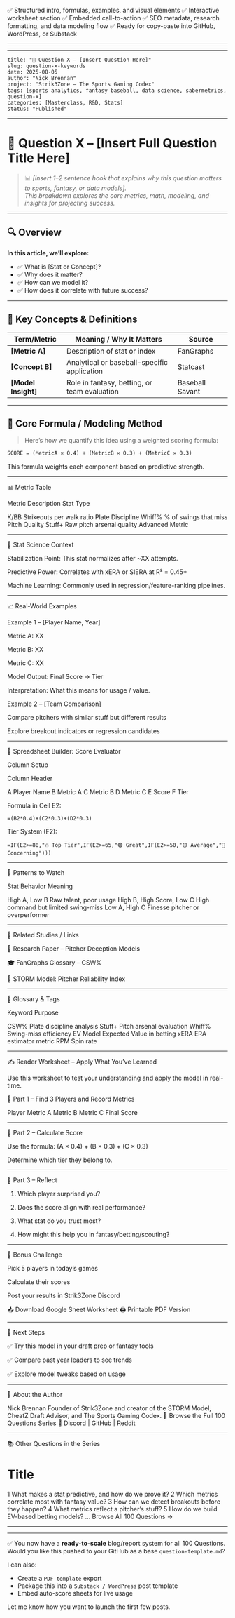✅ Structured intro, formulas, examples, and visual elements
✅ Interactive worksheet section
✅ Embedded call-to-action
✅ SEO metadata, research formatting, and data modeling flow
✅ Ready for copy-paste into GitHub, WordPress, or Substack



---

---
```
title: "💯 Question X – [Insert Question Here]"
slug: question-x-keywords
date: 2025-08-05
author: "Nick Brennan"
project: "Strik3Zone – The Sports Gaming Codex"
tags: [sports analytics, fantasy baseball, data science, sabermetrics, question-x]
categories: [Masterclass, R&D, Stats]
status: "Published"

```
---

# 💯 Question X – [Insert Full Question Title Here]
> 📊 _[Insert 1–2 sentence hook that explains why this question matters to sports, fantasy, or data models]._  
> _This breakdown explores the core metrics, math, modeling, and insights for projecting success._

---

## 🔍 Overview

**In this article, we’ll explore:**
- ✅ What is [Stat or Concept]?
- ✅ Why does it matter?
- ✅ How can we model it?
- ✅ How does it correlate with future success?

---

## 🔑 Key Concepts & Definitions

| Term/Metric      | Meaning / Why It Matters                                 | Source         |
|------------------|----------------------------------------------------------|----------------|
| **[Metric A]**   | Description of stat or index                             | FanGraphs      |
| **[Concept B]**  | Analytical or baseball-specific application              | Statcast       |
| **[Model Insight]** | Role in fantasy, betting, or team evaluation          | Baseball Savant|

---

## 🧮 Core Formula / Modeling Method

> Here’s how we quantify this idea using a weighted scoring formula:

```markdown
SCORE = (MetricA × 0.4) + (MetricB × 0.3) + (MetricC × 0.3)
```
This formula weights each component based on predictive strength.


---

📊 Metric Table

Metric	Description	Stat Type

K/BB	Strikeouts per walk ratio	Plate Discipline
Whiff%	% of swings that miss	Pitch Quality
Stuff+	Raw pitch arsenal quality	Advanced Metric



---

🧠 Stat Science Context

Stabilization Point: This stat normalizes after ~XX attempts.

Predictive Power: Correlates with xERA or SIERA at R² = 0.45+

Machine Learning: Commonly used in regression/feature-ranking pipelines.



---

📈 Real-World Examples

Example 1 – [Player Name, Year]

Metric A: XX

Metric B: XX

Metric C: XX

Model Output: Final Score → Tier

Interpretation: What this means for usage / value.


Example 2 – [Team Comparison]

Compare pitchers with similar stuff but different results

Explore breakout indicators or regression candidates



---

📐 Spreadsheet Builder: Score Evaluator

Column Setup

Column	Header

A	Player Name
B	Metric A
C	Metric B
D	Metric C
E	Score
F	Tier


Formula in Cell E2:
```
=(B2*0.4)+(C2*0.3)+(D2*0.3)
```
Tier System (F2):
```
=IF(E2>=80,"🔥 Top Tier",IF(E2>=65,"🟢 Great",IF(E2>=50,"🟡 Average","🔻 Concerning")))
```

---

📌 Patterns to Watch

Stat Behavior	Meaning

High A, Low B	Raw talent, poor usage
High B, High Score, Low C	High command but limited swing-miss
Low A, High C	Finesse pitcher or overperformer



---

🔗 Related Studies / Links

📘 Research Paper – Pitcher Deception Models

🎓 FanGraphs Glossary – CSW%

🧠 STORM Model: Pitcher Reliability Index



---

🧠 Glossary & Tags

Keyword	Purpose

CSW%	Plate discipline analysis
Stuff+	Pitch arsenal evaluation
Whiff%	Swing-miss efficiency
EV Model	Expected Value in betting
xERA	ERA estimator metric
RPM	Spin rate



---

✍️ Reader Worksheet – Apply What You’ve Learned

Use this worksheet to test your understanding and apply the model in real-time.

📌 Part 1 – Find 3 Players and Record Metrics

Player	Metric A	Metric B	Metric C	Final Score

				
				
				



---

🧮 Part 2 – Calculate Score

Use the formula: (A × 0.4) + (B × 0.3) + (C × 0.3)

Determine which tier they belong to.



---

🧠 Part 3 – Reflect

1. Which player surprised you?


2. Does the score align with real performance?


3. What stat do you trust most?


4. How might this help you in fantasy/betting/scouting?




---

🎯 Bonus Challenge

Pick 5 players in today’s games

Calculate their scores

Post your results in Strik3Zone Discord


📥 Download Google Sheet Worksheet
🖨️ Printable PDF Version


---

🧠 Next Steps

✅ Try this model in your draft prep or fantasy tools

✅ Compare past year leaders to see trends

✅ Explore model tweaks based on usage



---

📘 About the Author

Nick Brennan
Founder of Strik3Zone and creator of the STORM Model, CheatZ Draft Advisor, and The Sports Gaming Codex.
📘 Browse the Full 100 Questions Series
🔗 Discord | GitHub | Reddit


---

📚 Other Questions in the Series

#	Title

1	What makes a stat predictive, and how do we prove it?
2	Which metrics correlate most with fantasy value?
3	How can we detect breakouts before they happen?
4	What metrics reflect a pitcher’s stuff?
5	How do we build EV-based betting models?
…	Browse All 100 Questions →



---

---

✅ You now have a **ready-to-scale** blog/report system for all 100 Questions. Would you like this pushed to your GitHub as a base `question-template.md`?

I can also:
- Create a `PDF template` export  
- Package this into a `Substack / WordPress` post template  
- Embed auto-score sheets for live usage

Let me know how you want to launch the first few posts.

